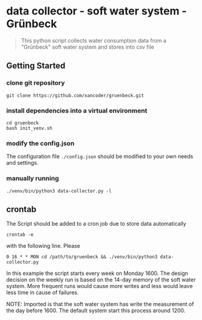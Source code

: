 # data collector - soft water system - Grünbeck

> This python script collects water consumption data from a "Grünbeck" soft water system and stores into csv file

## Getting Started

### clone git repository

```shell script
git clone https://github.com/xancoder/gruenbeck.git
```

### install dependencies into a virtual environment

```shell script
cd gruenbeck
bash init_venv.sh
```

### modify the config.json

The configuration file `./config.json` should be modified to your own needs and settings.

### manually running

```shell script
./venv/bin/python3 data-collector.py -l
```

## crontab

The Script should be added to a cron job due to store data automatically

```shell script
crontab -e
```

with the following line. Please 

```shell script
0 16 * * MON cd /path/to/gruenbeck && ./venv/bin/python3 data-collector.py
```

In this example the script starts every week on Monday 1600. The design decision on the weekly run is based on the 14-day memory of the soft water system. More frequent runs would cause more writes and less would leave less time in cause of failures.

NOTE: Imported is that the soft water system has write the measurement of the day before 1600. The default system start this process around 1200.  
